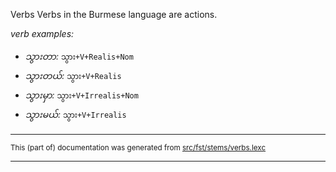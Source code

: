 Verbs
Verbs in the Burmese language are actions.

*verb examples:*
* *သွားတာ:* `သွား+V+Realis+Nom`
* *သွားတယ်:* `သွား+V+Realis`
* *သွားမှာ:* `သွား+V+Irrealis+Nom`
* *သွားမယ်:* `သွား+V+Irrealis`

* * *

<small>This (part of) documentation was generated from [src/fst/stems/verbs.lexc](https://github.com/giellalt/lang-mya/blob/main/src/fst/stems/verbs.lexc)</small>

---

